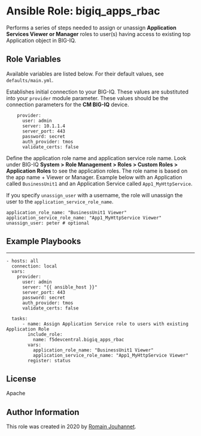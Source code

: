 # Ansible Role: bigiq_apps_rbac

Performs a series of steps needed to assign or unassign **Application Services Viewer or Manager** roles to user(s) having access to existing top Application object in BIG-IQ.

## Role Variables

Available variables are listed below. For their default values, see `defaults/main.yml`.

Establishes initial connection to your BIG-IQ. These values are substituted into
your ``provider`` module parameter. These values should be the connection parameters
for the **CM BIG-IQ** device.

        provider:
          user: admin
          server: 10.1.1.4
          server_port: 443
          password: secret
          auth_provider: tmos
          validate_certs: false

Define the application role name and application service role name.
Look under BIG-IQ **System > Role Management > Roles > Custom Roles > Application Roles** to see the application roles.
The role name is based on the app name + Viewer or Manager. Example below with an Application called `BusinessUnit1` and
an Application Service called `App1_MyHttpService`.

If you specify ``unassign_user`` with a username, the role will unassign the user to the ``application_service_role_name``.

    application_role_name: "BusinessUnit1 Viewer"
    application_service_role_name: "App1_MyHttpService Viewer"
    unassign_user: peter # optional

## Example Playbooks

   ---
    - hosts: all
      connection: local
      vars:
        provider:
          user: admin
          server: "{{ ansible_host }}"
          server_port: 443
          password: secret
          auth_provider: tmos
          validate_certs: false

      tasks:
          - name: Assign Application Service role to users with existing Application Role
            include_role:
              name: f5devcentral.bigiq_apps_rbac
            vars:
              application_role_name: "BusinessUnit1 Viewer"
              application_service_role_name: "App1_MyHttpService Viewer"
            register: status


## License

Apache

## Author Information

This role was created in 2020 by [Romain Jouhannet](https://github.com/rjouhann).

[1]: https://galaxy.ansible.com/f5devcentral/bigiq_pinning_deploy_objects

